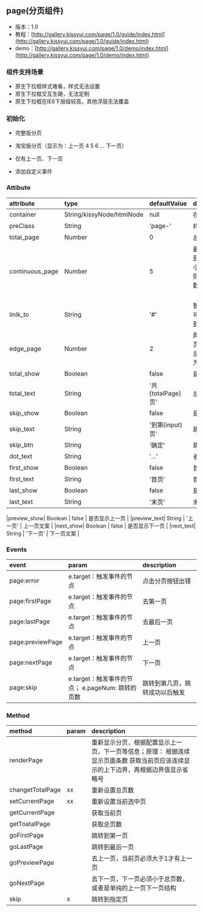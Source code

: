 ## page(分页组件)

* 版本：1.0
* 教程：[http://gallery.kissyui.com/page/1.0/guide/index.html](http://gallery.kissyui.com/page/1.0/guide/index.html)
* demo：[http://gallery.kissyui.com/page/1.0/demo/index.html](http://gallery.kissyui.com/page/1.0/demo/index.html)

### 组件支持场景
* 原生下拉框样式难看，样式无法设置
* 原生下拉框交互生硬，无法定制
* 原生下拉框在IE6下层级较高，其他浮层无法覆盖


### 初始化
* 完整版分页

	<div id="page1"></div>
	<script>
        KISSY.use('gallery/page/1.0/index', function (S, page) {
            var pageObj = new page({
            	container: "#page1",
            	total_page: 11,
            	continuous_page: 5,
            	current_page: 6,
            	preview_show: true,
            	first_show: true,
            	next_show: true,
            	last_show: true,
            	edge_page: 2,
            	skip_show: true
             });
               
         });
	</script>

* 淘宝版分页（显示为：上一页 4 5 6 ... 下一页）

 	<div id="page2"></div>
 	<script type="text/javascript">
	    KISSY.use('gallery/page/1.0/index', function (S, page) {
	        var pageObj = new page({
           	    container: "#page2",
           	    total_page: 20,
           	    continuous_page: 5,
           	    current_page: 7,
           	    preview_show: true,    
           	    next_show: true,      
           	    edge_page: 0
           });
		});
	</script>

* 仅有上一页、下一页

 	<div id="page3"></div>
 	<script type="text/javascript">
 		KISSY.use('gallery/page/1.0/index', function (S, page) {
 			new page({
 				container: "#page3",
 				total_page: 0,
 				preview_show: true,
 				next_show: true
 		    });
	
		});
	</script>
	
* 添加自定义事件

 	<div id="page4"></div>
 	<script type="text/javascript">
 		KISSY.use('gallery/page/1.0/index', function (S, page) {
 		    var pageObj = new page({
 		        container: "#page4",
 		        total_page: 0,
 		        preview_show: true,
 		        next_show: true
 		     });
		
             pageObj.on("page:skip", function(e){
                 alert(e.pageNum);
             });
		
		});
    </script>
		

### Attibute

|attribute|type|defaultValue|description|
|:---------------|:--------|:----|:----------|
|container| String/kissyNode/htmlNode | null | 存放分页的容器 |
|preClass| String | 'page-' | 样式前缀 |
|total_page | Number | 0 | 总页数 |
|continuous_page| Number | 5 | 最多可以连续看到的页数，如果小于边缘页数，则设置为边缘页数（edge_page） |
|linlk_to| String | '#' | 暂时无用，以后可能会有场景用到 |
|edge_page| Number | 2 | 两边可以看到的页数，如果大于总页数，则设置为总页数 |
|total_show| Boolean | false | 是否显示总页数 |
|total_text| String | '共{totalPage}页' | 总页数文案 |
|skip_show| Boolean | false | 是否支持跳转 |
|skip_text| String | '到第{input}页' | 跳转文案 |
|skip_btn| String | '确定' | 跳转按钮文案 |
|dot_text| String | '...' | 省略文案 |
|first_show| Boolean | false | 首页是否显示 |
|first_text| String | '首页' | 首页文案 |
|last_show| Boolean | false | 是否显示末页|
|last_text| String| '末页' | 末页文案 |

|preview_show| Boolean |  false | 是否显示上一页 |
|preview_text| String | '上一页' | 上一页文案 |
|next_show| Boolean | false | 是否显示下一页 |
|next_text| String | '下一页' | 下一页文案 |


### Events

|event|param|description|
|:----|:----|:----------|
|page:error| e.target：触发事件的节点 | 点击分页按钮出错 |
|page:firstPage| e.target：触发事件的节点 | 去第一页 |
|page:lastPage| e.target：触发事件的节点 | 去最后一页 |
|page:previewPage| e.target：触发事件的节点| 上一页 |
|page:nextPage| e.target：触发事件的节点| 下一页 |
|page:skip|e.target：触发事件的节点； e.pageNum: 跳转的页数| 跳转到第几页，跳转成功以后触发 |


### Method

|method|param|description|
|:-----|:----|:----------|
|renderPage|  | 重新显示分页，根据配置显示上一页，下一页等信息；原理： 根据连续显示页面条数 获取当前页应该连续显示的上下边界，再根据边界值显示省略号  |
|changetTotalPage| xx | 重新设置总页数 |
|setCurrentPage| xx | 重新设置当前选中页 |
|getCurrentPage|  | 获取当前页 |
|getToatalPage| |获取总页数 |
|goFirstPage| | 跳转到第一页|
|goLastPage| |跳转到最后一页 |
|goPreviewPage| |去上一页，当前页必须大于1才有上一页 |
|goNextPage| |去下一页，下一页必须小于总页数，或者是单纯的上一页下一页结构|
|skip| x |跳转到指定页 |
 





         
         
       




